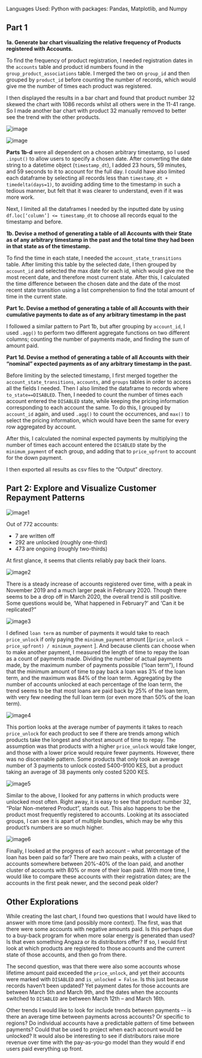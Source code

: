 Languages Used: Python with packages: Pandas, Matplotlib, and Numpy

## Part 1

**1a. Generate bar chart visualizing the relative frequency of Products registered with Accounts.**

To find the frequency of product registration, I needed registration dates in the `accounts` table and product id numbers found in the `group_product_associations` table. I merged the two on `group_id` and then grouped by `product_id` before counting the number of records, which would give me the number of times each product was registered. 

I then displayed the results in a bar chart and found that product number 32 skewed the chart with 1086 records whilst all others were in the 11-41 range. So I made another bar chart with product 32 manually removed to better see the trend with the other products. 

![image](https://github.com/lorijta92/payg-solar/blob/master/Output/product_registration1.png?raw=true)

![image](https://github.com/lorijta92/payg-solar/blob/master/Output/product_registration2.png?raw=true)

**Parts 1b-d** were all dependent on a chosen arbitrary timestamp, so I used `.input()` to allow users to specify a chosen date. After converting the date string to a datetime object (`timestamp_dt`), I added 23 hours, 59 minutes, and 59 seconds to it to account for the full day. I could have also limited each dataframe by selecting all records less than `timestamp_dt + timedelta(days=1)`, to avoiding adding time to the timestamp in such a tedious manner, but felt that it was clearer to understand, even if it was more work. 

Next, I limited all the dataframes I needed by the inputted date by using `df.loc[‘column’] <= timestamp_dt` to choose all records equal to the timestamp and before. 


**1b. Devise a method of generating a table of all Accounts with their State as of any arbitrary timestamp in the past and the total time they had been in that state as of the timestamp.**

To find the time in each state, I needed the `account_state_transitions` table. After limiting this table by the selected date, I then grouped by `account_id` and selected the max date for each id, which would give me the most recent date, and therefore most current state. After this, I calculated the time difference between the chosen date and the date of the most recent state transition using a list comprehension to find the total amount of time in the current state.


**Part 1c. Devise a method of generating a table of all Accounts with their cumulative payments to date as of any arbitrary timestamp in the past**

I followed a similar pattern to Part 1b, but after grouping by `account_id`, I used `.agg()` to perform two different aggregate functions on two different columns; counting the number of payments made, and finding the sum of amount paid.  


**Part 1d. Devise a method of generating a table of all Accounts with their “nominal” expected payments as of any arbitrary timestamp in the past.**

Before limiting by the selected timestamp, I first merged together the `account_state_transitions`, `accounts`, and `groups` tables in order to access all the fields I needed. Then I also limited the dataframe to records where `to_state==DISABLED`. Then, I needed to count the number of times each account entered the `DISABLED` state, while keeping the pricing information corresponding to each account the same. To do this, I grouped by `account_id` again, and used `.agg()` to count the occurrences, and `max()` to select the pricing information, which would have been the same for every row aggregated by account. 

After this, I calculated the nominal expected payments by multiplying the number of times each account entered the `DISABLED` state by the `minimum_payment` of each group, and adding that to `price_upfront` to account for the down payment. 

I then exported all results as csv files to the “Output” directory. 


## Part 2: Explore and Visualize Customer Repayment Patterns

![image1]( https://github.com/lorijta92/payg-solar/blob/master/Output/Part2/account_overview.png?raw=true) 

Out of 772 accounts:
* 7 are written off
* 292 are unlocked (roughly one-third)
* 473 are ongoing (roughly two-thirds)

At first glance, it seems that clients reliably pay back their loans.

![image2]( https://github.com/lorijta92/payg-solar/blob/master/Output/Part2/registrations_over_time.png?raw=true)

There is a steady increase of accounts registered over time, with a peak in November 2019 and a much larger peak in February 2020. Though there seems to be a drop off in March 2020, the overall trend is still positive. Some questions would be, ‘What happened in February?’ and ‘Can it be replicated?”

![image3]( https://github.com/lorijta92/payg-solar/blob/master/Output/Part2/num_accounts_unlocked_as_pct_loan_term.png?raw=true) 

I defined `loan term` as number of payments it would take to reach `price_unlock` if only paying the `minimum_payment` amount [(`price_unlock – price_upfront) / minimum_payment` ]. And because clients can choose when to make another payment, I measured the length of time to repay the loan as a count of payments made.
Dividing the number of actual payments made, by the maximum number of payments possible (“loan term”), I found that the minimum amount of time to pay back a loan was 3% of the loan term, and the maximum was 84% of the loan term.
Aggregating by the number of accounts unlocked at each percentage of the loan term, the trend seems to be that most loans are paid back by 25% of the loan term, with very few needing the full loan term (or even more than 50% of the loan term).

![image4]( https://github.com/lorijta92/payg-solar/blob/master/Output/Part2/avg_num_payments_to_unlock.png?raw=true) 

This portion looks at the average number of payments it takes to reach `price_unlock` for each product to see if there are trends among which products take the longest and shortest amount of time to repay. The assumption was that products with a higher `price_unlock` would take longer, and those with a lower price would require fewer payments. However, there was no discernable pattern. Some products that only took an average number of 3 payments to unlock costed 5400-9100 KES, but a product taking an average of 38 payments only costed 5200 KES.

![image5]( https://github.com/lorijta92/payg-solar/blob/master/Output/Part2/products_unlocked.png?raw=true)

Similar to the above, I looked for any patterns in which products were unlocked most often. Right away, it is easy to see that product number 32, “Polar Non-metered Product”, stands out. This also happens to be the product most frequently registered to accounts. Looking at its associated groups, I can see it is apart of multiple bundles, which may be why this product’s numbers are so much higher.

![image6]( https://github.com/lorijta92/payg-solar/blob/master/Output/Part2/progress_of_ongoing_accounts.png?raw=true) 

Finally, I looked at the progress of each account – what percentage of the loan has been paid so far? There are two main peaks, with a cluster of accounts somewhere between 20%-40% of the loan paid, and another cluster of accounts with 80% or more of their loan paid. With more time, I would like to compare these accounts with their registration dates; are the accounts in the first peak newer, and the second peak older?

## Other Explorations
While creating the last chart, I found two questions that I would have liked to answer with more time (and possibly more context). The first, was that there were some accounts with negative amounts paid. Is this perhaps due to a buy-back program for when more solar energy is generated than used? Is that even something Angaza or its distributors offer? If so, I would first look at which products are registered to those accounts and the current state of those accounts, and then go from there.

The second question, was that there were also some accounts whose lifetime amount paid exceeded the `price_unlock`, and yet their accounts were marked with `DISABLED` and `is_unlocked = False`. Is this just because records haven’t been updated? Yet payment dates for those accounts are between March 5th and March 9th, and the dates when the accounts switched to `DISABLED` are between March 12th – and March 16th.

Other trends I would like to look for include trends between payments -- is there an average time between payments  across accounts? Or specific to regions? Do individual accounts have a predictable pattern of time between payments? Could that be used to project when each account would be unlocked?
It would also be interesting to see if distributors raise more revenue over time with the pay-as-you-go model than they would if end users paid everything up front.  
